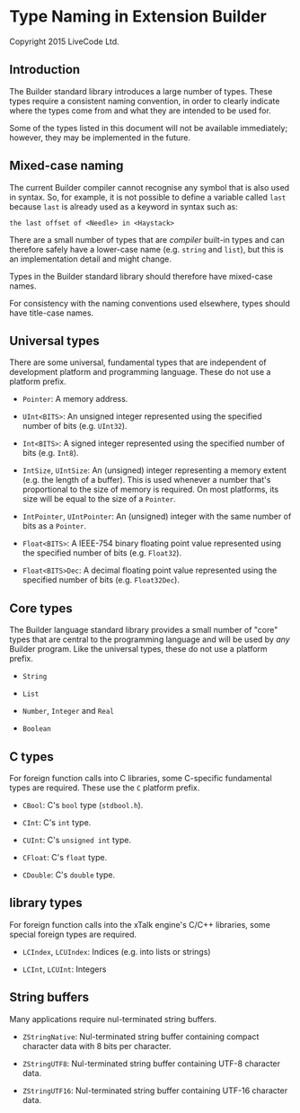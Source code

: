 # Type Naming in Extension Builder
Copyright 2015 LiveCode Ltd.

## Introduction

The Builder standard library introduces a large number of types.
These types require a consistent naming convention, in order to
clearly indicate where the types come from and what they are intended
to be used for.

Some of the types listed in this document will not be available
immediately; however, they may be implemented in the future.

## Mixed-case naming

The current Builder compiler cannot recognise any symbol that is also
used in syntax.  So, for example, it is not possible to define a
variable called `last` because `last` is already used as a keyword in
syntax such as:

    the last offset of <Needle> in <Haystack>

There are a small number of types that are *compiler* built-in types
and can therefore safely have a lower-case name (e.g. `string` and
`list`), but this is an implementation detail and might change.

Types in the Builder standard library should therefore have mixed-case
names.

For consistency with the naming conventions used elsewhere,
types should have title-case names.

## Universal types

There are some universal, fundamental types that are independent of
development platform and programming language.  These do not use a
platform prefix.

* `Pointer`: A memory address.

* `UInt<BITS>`: An unsigned integer represented using the specified
  number of bits (e.g. `UInt32`).

* `Int<BITS>`: A signed integer represented using the specified
  number of bits (e.g. `Int8`).

* `IntSize`, `UIntSize`: An (unsigned) integer representing a memory
  extent (e.g. the length of a buffer).  This is used whenever a
  number that's proportional to the size of memory is required.  On
  most platforms, its size will be equal to the size of a `Pointer`.

* `IntPointer`, `UIntPointer`: An (unsigned) integer with the same
  number of bits as a `Pointer`.

* `Float<BITS>`: A IEEE-754 binary floating point value represented
  using the specified number of bits (e.g. `Float32`).

* `Float<BITS>Dec`: A decimal floating point value represented using
  the specified number of bits (e.g. `Float32Dec`).

## Core types

The Builder language standard library provides a small number of
"core" types that are central to the programming language and will be
used by *any* Builder program.  Like the universal types, these do not
use a platform prefix.

* `String`

* `List`

* `Number`, `Integer` and `Real`

* `Boolean`

## C types

For foreign function calls into C libraries, some C-specific
fundamental types are required.  These use the `C` platform prefix.

* `CBool`: C's `bool` type (`stdbool.h`).

* `CInt`: C's `int` type.

* `CUInt`: C's `unsigned int` type.

* `CFloat`: C's `float` type.

* `CDouble`: C's `double` type.

## library types

For foreign function calls into the xTalk engine's C/C++ libraries,
some special foreign types are required.

* `LCIndex`, `LCUIndex`: Indices (e.g. into lists or strings)

* `LCInt`, `LCUInt`: Integers

## String buffers

Many applications require nul-terminated string buffers.

* `ZStringNative`: Nul-terminated string buffer containing compact
  character data with 8 bits per character.

* `ZStringUTF8`: Nul-terminated string buffer containing UTF-8
  character data.

* `ZStringUTF16`: Nul-terminated string buffer containing UTF-16
  character data.
